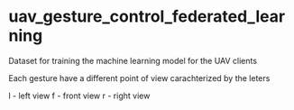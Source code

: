 # uav_gesture_control_federated_learning

Dataset for training the machine learning model for the UAV clients 

Each gesture have a different point of view carachterized by the leters

l - left view 
f - front view
r - right view




